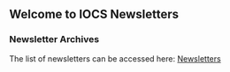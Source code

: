 ## Welcome to IOCS Newsletters

### Newsletter Archives
The list of newsletters can be accessed here:
[Newsletters](https://evebej.github.io/IOCS_Newsletter_Repo/newsletters)
